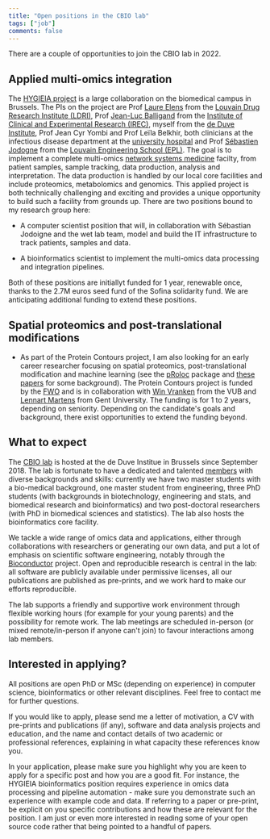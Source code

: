 ```yaml
---
title: "Open positions in the CBIO lab"
tags: ["job"]
comments: false
---
```


There are a couple of opportunities to join the CBIO lab in 2022.

## Applied multi-omics integration

The [HYGIEIA project](https://www.saintluc.be/fr/hygieia) is a large
collaboration on the biomedical campus in Brussels. The PIs on the
project are Prof [Laure
Elens](https://uclouvain.be/en/directories/laure.elens) from the
[Louvain Drug Research Institute
(LDRI)](https://uclouvain.be/en/research-institutes/ldri), Prof
[Jean-Luc
Balligand](https://uclouvain.be/en/research-institutes/irec/fath/jean-luc-balligand.html)
from the [Institute of Clinical and Experimental Research
(IREC)](https://uclouvain.be/en/research-institutes/irec), myself from
the [de Duve
Institute](https://www.deduveinstitute.be/computational-biology), Prof
Jean Cyr Yombi and Prof Leïla Belkhir, both clinicians at the
infectious disease department at the [university
hospital](https://www.saintluc.be/fr/medecine-interne) and Prof
[Sébastien Jodogne](https://www.linkedin.com/in/jodogne/) from the
[Louvain Engineering School
(EPL)](https://uclouvain.be/en/faculties/epl). The goal is to
implement a complete multi-omics [network systems
medicine](https://wires.onlinelibrary.wiley.com/doi/10.1002/wsbm.1489)
facilty, from patient samples, sample tracking, data production,
analysis and interpretation. The data production is handled by our
local core facilities and include proteomics, metabolomics and
genomics. This applied project is both technically challenging and
exciting and provides a unique opportunity to build such a facility
from grounds up. There are two positions bound to my research group
here:

- A computer scientist position that will, in collaboration with
  Sébastian Jodoigne and the wet lab team, model and build the IT
  infrastructure to track patients, samples and data.

- A bioinformatics scientist to implement the multi-omics data
  processing and integration pipelines.

Both of these positions are initiallyt funded for 1 year, renewable
once, thanks to the 2.7M euros seed fund of the Sofina solidarity
fund. We are anticipating additional funding to extend these
positions.

## Spatial proteomics and post-translational modifications

- As part of the Protein Contours project, I am also looking for an
  early career researcher focusing on spatial proteomics,
  post-translational modification and machine learning (see the
  [pRoloc](https://bioconductor.org/packages/pRoloc) package and
  [these](https://pubmed.ncbi.nlm.nih.gov/24413670/)
  [papers](https://journals.plos.org/ploscompbiol/article?id=10.1371/journal.pcbi.1006516)
  for some background). The Protein Contours project is funded by the
  [FWO](https://www.fwo.be/en/) and is in collaboration with [Win
  Vranken](https://we.vub.ac.be/en/wim-vranken) from the VUB and
  [Lennart Martens](https://www.compomics.com/people/lennart-martens/)
  from Gent University. The funding is for 1 to 2 years, depending on
  seniority. Depending on the candidate's goals and background, there
  exist opportunities to extend the funding beyond.

## What to expect

The [CBIO lab](https://lgatto.github.io/cbio-lab/) is hosted at the de
Duve Institue in Brussels since September 2018. The lab is fortunate
to have a dedicated and talented
[members](https://lgatto.github.io/cbio-who/) with diverse backgrounds
and skills: currently we have two master students with a bio-medical
background, one master student from engineering, three PhD students
(with backgrounds in biotechnology, engineering and stats, and
biomedical research and bioinformatics) and two post-doctoral
researchers (with PhD in biomedical sciences and statistics). The lab
also hosts the bioinformatics core facility.

We tackle a wide range of omics data and applications, either through
collaborations with researchers or generating our own data, and put a
lot of emphasis on scientific software engineering, notably through
the [Bioconductor](http://bioconductor.org/) project. Open and
reproducible research is central in the lab: all software are publicly
available under permissive licenses, all our publications are
published as pre-prints, and we work hard to make our efforts
reproducible.

The lab supports a friendly and supportive work environment through
flexible working hours (for example for your young parents) and the
possibility for remote work. The lab meetings are scheduled in-person
(or mixed remote/in-person if anyone can't join) to favour
interactions among lab members.

## Interested in applying?

All positions are open PhD or MSc (depending on experience) in
computer science, bioinformatics or other relevant disciplines. Feel
free to contact me for further questions.

If you would like to apply, please send me a letter of motivation, a
CV with pre-prints and publications (if any), software and data
analysis projects and education, and the name and contact details of
two academic or professional references, explaining in what capacity
these references know you.

In your application, please make sure you highlight why you are keen
to apply for a specific post and how you are a good fit. For instance,
the HYGIEIA bioinformatics position requires experience in omics data
processing and pipeline automation - make sure you demonstrate such an
experience with example code and data. If referring to a paper or
pre-print, be explicit on you specific contributions and how these are
relevant for the position. I am just or even more interested in
reading some of your open source code rather that being pointed to a
handful of papers.
